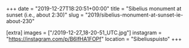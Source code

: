 +++
date = "2019-12-27T18:20:51+00:00"
title = "Sibelius monument at sunset (i.e., about 2:30)"
slug = "2019/sibelius-monument-at-sunset-ie-about-230"

[extra]
images = ["/2019-12-27_18-20-51_UTC.jpg"]
instagram = "https://instagram.com/p/B6lfHA1FOPf"
location = "Sibeliuspuisto"
+++
